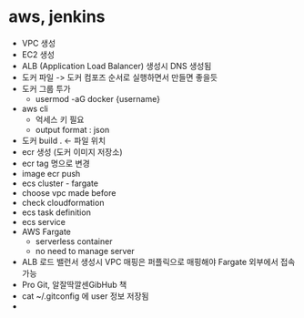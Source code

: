 # aws, jenkins

- VPC 생성
- EC2 생성
- ALB (Application Load Balancer) 생성시 DNS 생성됨 
- 도커 파일 -> 도커 컴포즈 순서로 실행하면서 만들면 좋을듯 
- 도커 그룹 투가 
  - usermod -aG docker {username}
- aws cli 
  -  억세스 키 필요 
  - output format : json
- 도커 build . <- 파일 위치 
- ecr 생성 (도커 이미지 저장소)
- ecr tag 명으로 변경
- image ecr push
- ecs cluster - fargate 
- choose vpc made before
- check cloudformation
- ecs task definition
- ecs service
- AWS Fargate
  - serverless container
  - no need to manage server
- ALB 로드 밸런서 생성시 VPC 매핑은 퍼플릭으로 매핑해야 Fargate 외부에서 접속 가능
- Pro Git, 알잘딱깔센GibHub 책
- cat ~/.gitconfig 에 user 정보 저장됨 
- 